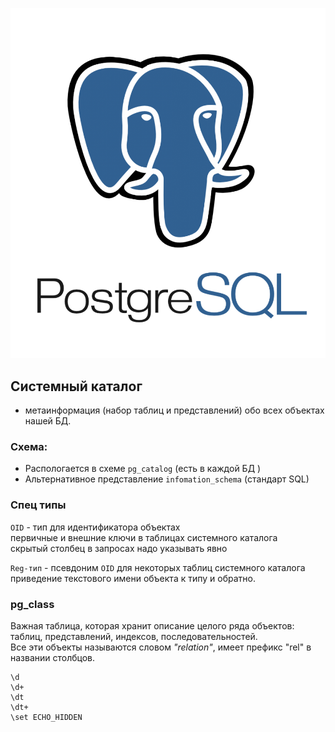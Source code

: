 ![PostgreSQL](../../img/postgresql.png)

## Системный каталог
- метаинформация (набор таблиц и представлений) обо всех объектах нашей БД.

### Схема:
 * Распологается в схеме `pg_catalog` (есть в каждой БД )
 * Альтернативное представление `infomation_schema` (стандарт SQL)

### Спец типы

`OID` - тип для идентификатора объектах  
первичные и внешние ключи в таблицах системного каталога  
скрытый столбец в запросах надо указывать явно  

`Reg-тип` - псевдоним `OID` для некоторых таблиц системного каталога  
приведение текстового имени объекта к типу и обратно.  

### pg_class  
Важная таблица, которая хранит описание целого ряда объектов: таблиц, представлений, индексов, последовательностей.  
Все эти объекты называются словом *"relation"*, имеет префикс "rel" в названии столбцов.

```
\d
\d+
\dt
\dt+
\set ECHO_HIDDEN
```
























